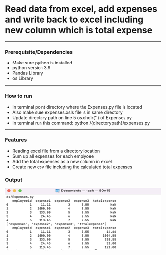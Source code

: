 # Read data from excel, add expenses and write back to excel including new column which is total expense

---
### Prerequisite/Dependencies
- Make sure python is installed
- python version 3.9
- Pandas Library
- os Library
---

### How to run
- In terminal point directory where the Expenses.py file is located
- Also make sure expenses.xsls file is in same directory
- Update directory path on line 5 os.chdir('') of Expenses.py
- In terminal run this command: python /{directorypath}/expenses.py
---

### Features
- Reading excel file from a directory location
- Sum up all expenses for each emplyoee 
- Add the total expenses as a new column in excel 
- Create new csv file including the calculated total expenses
  
### Output
![alt text](https://github.com/bhandarip78/calc-expenses-python/blob/main/Output-SS.png?raw=true)
